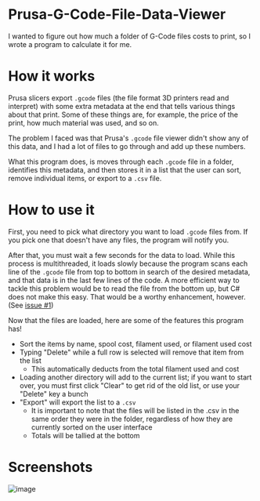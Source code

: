 # Prusa-G-Code-File-Data-Viewer
I wanted to figure out how much a folder of G-Code files costs to print, so I wrote a program to calculate it for me.

# How it works
Prusa slicers export `.gcode` files (the file format 3D printers read and interpret) with some extra metadata at the end that tells various things about that print. 
Some of these things are, for example, the price of the print, how much material was used, and so on.

The problem I faced was that Prusa's `.gcode` file viewer didn't show any of this data, and I had a lot of files to go through and add up these numbers.

What this program does, is moves through each `.gcode` file in a folder, identifies this metadata, and then stores it in a list that the user can sort, remove
individual items, or export to a `.csv` file.

# How to use it
First, you need to pick what directory you want to load `.gcode` files from. If you pick one that doesn't have any files, the program will notify you.

After that, you must wait a few seconds for the data to load. While this process is multithreaded, it loads slowly because the program scans each line of the `.gcode`
file from top to bottom in search of the desired metadata, and that data is in the last few lines of the code. A more efficient way to tackle this problem would
be to read the file from the bottom up, but C# does not make this easy. That would be a worthy enhancement, however. (See [issue #1](https://github.com/pdnelson/Prusa-G-Code-File-Data-Viewer/issues/1))


Now that the files are loaded, here are some of the features this program has!
- Sort the items by name, spool cost, filament used, or filament used cost
- Typing "Delete" while a full row is selected will remove that item from the list
  - This automatically deducts from the total filament used and cost
- Loading another directory will add to the current list; if you want to start over, you must first click "Clear" to get rid of the old list, or use your "Delete" key
a bunch
- "Export" will export the list to a `.csv`
  - It is important to note that the files will be listed in the .csv in the same order they were in the folder, regardless of how they are currently
  sorted on the user interface
  - Totals will be tallied at the bottom

# Screenshots
![image](https://user-images.githubusercontent.com/48131480/119244896-e8a07e80-bb42-11eb-868d-8296f2e9e274.png)
